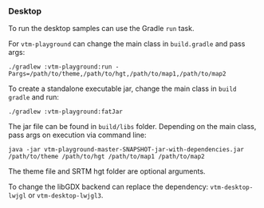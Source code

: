 ### Desktop

To run the desktop samples can use the Gradle `run` task.

For `vtm-playground` can change the main class in `build.gradle` and pass args:
```
./gradlew :vtm-playground:run -Pargs=/path/to/theme,/path/to/hgt,/path/to/map1,/path/to/map2
```

To create a standalone executable jar, change the main class in `build gradle` and run:
```
./gradlew :vtm-playground:fatJar
```
The jar file can be found in `build/libs` folder. Depending on the main class, pass args on execution via command line:
```
java -jar vtm-playground-master-SNAPSHOT-jar-with-dependencies.jar /path/to/theme /path/to/hgt /path/to/map1 /path/to/map2
```
The theme file and SRTM hgt folder are optional arguments.

To change the libGDX backend can replace the dependency: `vtm-desktop-lwjgl` or `vtm-desktop-lwjgl3`.
